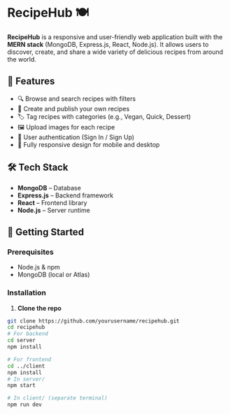 # RecipeHub 🍽️

**RecipeHub** is a responsive and user-friendly web application built with the **MERN stack** (MongoDB, Express.js, React, Node.js). It allows users to discover, create, and share a wide variety of delicious recipes from around the world.

## 🌟 Features

- 🔍 Browse and search recipes with filters
- 📝 Create and publish your own recipes
- 🏷️ Tag recipes with categories (e.g., Vegan, Quick, Dessert)
- 🖼️ Upload images for each recipe
- 🔐 User authentication (Sign In / Sign Up)
- 📱 Fully responsive design for mobile and desktop

## 🛠️ Tech Stack

- **MongoDB** – Database
- **Express.js** – Backend framework
- **React** – Frontend library
- **Node.js** – Server runtime

## 🚀 Getting Started

### Prerequisites

- Node.js & npm
- MongoDB (local or Atlas)

### Installation

1. **Clone the repo**

```bash
git clone https://github.com/yourusername/recipehub.git
cd recipehub
# For backend
cd server
npm install

# For frontend
cd ../client
npm install
# In server/
npm start

# In client/ (separate terminal)
npm run dev
